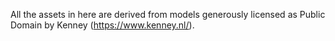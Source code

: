 All the assets in here are derived from models generously licensed as Public Domain by Kenney (https://www.kenney.nl/).